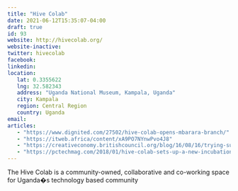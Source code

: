 ```yaml
---
title: "Hive Colab"
date: 2021-06-12T15:35:07-04:00
draft: true
id: 93
website: http://hivecolab.org/
website-inactive: 
twitter: hivecolab
facebook: 
linkedin: 
location: 
   lat: 0.3355622
   lng: 32.582343
   address: "Uganda National Museum, Kampala, Uganda"
   city: Kampala
   region: Central Region
   country: Uganda
email: 
articles:
   - "https://www.dignited.com/27502/hive-colab-opens-mbarara-branch/"
   - "https://itweb.africa/content/xA9PO7NYnwPvo4J8"
   - "https://creativeconomy.britishcouncil.org/blog/16/08/16/trying-survive-broken-system/"
   - "https://pctechmag.com/2018/01/hive-colab-sets-up-a-new-incubation-campus-in-mbarara/"
---
```

The Hive Colab is a community-owned, collaborative and co-working space for Uganda�s technology based community
